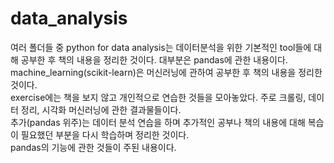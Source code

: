 # data_analysis
여러 폴더들 중 python for data analysis는 데이터분석을 위한 기본적인 tool들에 대해 공부한 후 책의 내용을 정리한 것이다. 대부분은 pandas에 관한 내용이다.<br>
machine_learning(scikit-learn)은 머신러닝에 관하여 공부한 후 책의 내용을 정리한 것이다.<br>
exercise에는 책을 보지 않고 개인적으로 연습한 것들을 모아놓았다. 주로 크롤링, 데이터 정리, 시각화 머신러닝에 관한 결과물들이다. <br>
추가(pandas 위주)는 데이터 분석 연습을 하며 추가적인 공부나 책의 내용에 대해 복습이 필요했던 부분을 다시 학습하며 정리한 것이다. <br>
    pandas의 기능에 관한 것들이 주된 내용이다.<br>
